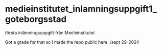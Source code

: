 # medieinstitutet_inlamningsuppgift1_goteborgsstad
första inlämningsuppgift från Medieinstitutet

Got a grade for that so I made the repo public here. /sept 29-2024
